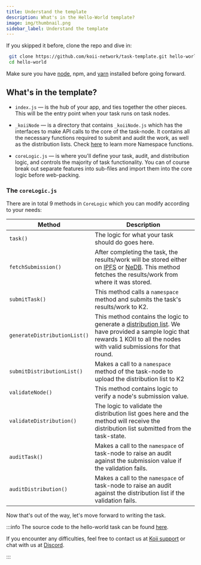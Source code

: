 ```yaml
---
title: Understand the template
description: What's in the Hello-World template?
image: img/thumbnail.png
sidebar_label: Understand the template
---
```


If you skipped it before, clone the repo and dive in:

```bash
 git clone https://github.com/koii-network/task-template.git hello-world
 cd hello-world
```

Make sure you have [node](https://nodejs.org/en/), npm, and [yarn](https://classic.yarnpkg.com/lang/en/docs/install/#mac-stable) installed before going forward.

## What's in the template?

- `index.js` — is the hub of your app, and ties together the other pieces. This will be the entry point when your task runs on task nodes.

- `_koiiNode` — is a directory that contains `_koiiNode.js` which has the interfaces to make API calls to the core of the task-node. It contains all the necessary functions required to submit and audit the work, as well as the distribution lists. Check [here](/develop/write-a-koii-task/task-development-kit-tdk/using-the-task-namespace/) to learn more Namespace functions.

- `coreLogic.js` — is where you'll define your task, audit, and distribution logic, and controls the majority of task functionality. You can of course break out separate features into sub-files and import them into the core logic before web-packing.

### The `coreLogic.js`

There are in total 9 methods in `CoreLogic` which you can modify according to your needs:

| Method                       | Description                                                                                                                                                                                                                                                              |
| ---------------------------- | ------------------------------------------------------------------------------------------------------------------------------------------------------------------------------------------------------------------------------------------------------------------------ |
| `task()`                     | The logic for what your task should do goes here.                                                                                                                                                                                                                        |
| `fetchSubmission()`          | After completing the task, the results/work will be stored either on [IPFS](https://ipfs.tech/) or [NeDB](https://dbdb.io/db/nedb). This method fetches the results/work from where it was stored.                                                                       |
| `submitTask()`               | This method calls a `namespace` method and submits the task's results/work to K2.                                                                                                                                                                                        |
| `generateDistributionList()` | This method contains the logic to generate a [distribution list](/develop/write-a-koii-task/task-development-guide/k2-task-template/distribution-functions). We have provided a sample logic that rewards 1 KOII to all the nodes with valid submissions for that round. |
| `submitDistributionList()`   | Makes a call to a `namespace` method of the task-node to upload the distribution list to K2                                                                                                                                                                              |
| `validateNode()`             | This method contains logic to verify a node's submission value.                                                                                                                                                                                                          |
| `validateDistribution()`     | The logic to validate the distribution list goes here and the method will receive the distribution list submitted from the task-state.                                                                                                                                   |
| `auditTask()`                | Makes a call to the `namespace` of task-node to raise an audit against the submission value if the validation fails.                                                                                                                                                     |
| `auditDistribution()`        | Makes a call to the `namespace` of task-node to raise an audit against the distribution list if the validation fails.                                                                                                                                                    |

Now that's out of the way, let's move forward to writing the task.

:::info
The source code to the hello-world task can be found [here](https://github.com/koii-network/hello-world).

If you encounter any difficulties, feel free to contact us at [Koii support](https://share.hsforms.com/1Nmy8p6zWSN2J2skJn5EcOQc20dg) or chat with us at [Discord](https://discord.com/invite/koii).

:::
